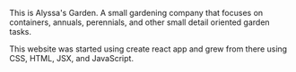 This is Alyssa's Garden. A small gardening company that focuses on containers, annuals, perennials, and other small detail oriented garden tasks.

This website was started using create react app and grew from there using CSS, HTML, JSX, and JavaScript.